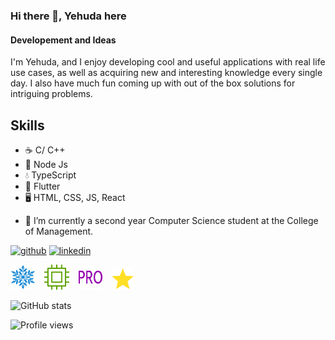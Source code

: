 ### Hi there 👋, Yehuda here
#### Developement and Ideas

I'm Yehuda, and I enjoy developing cool and useful applications with real life use cases, as well as acquiring new and interesting knowledge every single day.
I also have much fun coming up with out of the box solutions for intriguing problems.

## Skills
* ☕ C/ C++
* 🌲 Node Js
* 💧 TypeScript
* 📴 Flutter
* 🖥️ HTML, CSS, JS, React


- 🔭 I’m currently a second year Computer Science student at the College of Management.


[<img src='https://cdn.jsdelivr.net/npm/simple-icons@3.0.1/icons/github.svg' alt='github' height='40'>](https://github.com/h10ytguf)  [<img src='https://cdn.jsdelivr.net/npm/simple-icons@3.0.1/icons/linkedin.svg' alt='linkedin' height='40'>](https://www.linkedin.com/in/https://www.linkedin.com/in/yehuda-daniel-52483020a//)  

<a href='https://archiveprogram.github.com/'><img src='https://raw.githubusercontent.com/acervenky/animated-github-badges/master/assets/acbadge.gif' width='40' height='40'></a> <a href='https://docs.github.com/en/developers'><img src='https://raw.githubusercontent.com/acervenky/animated-github-badges/master/assets/devbadge.gif' width='40' height='40'></a> <a href='https://github.com/pricing'><img src='https://raw.githubusercontent.com/acervenky/animated-github-badges/master/assets/pro.gif' width='40' height='40'></a> <a href='https://stars.github.com/'><img src='https://raw.githubusercontent.com/acervenky/animated-github-badges/master/assets/starbadge.gif' width='35' height='35'></a> 

![GitHub stats](https://github-readme-stats.vercel.app/api?username=h10ytguf&show_icons=true&count_private=true)  

![Profile views](https://gpvc.arturio.dev/h10ytguf)  
